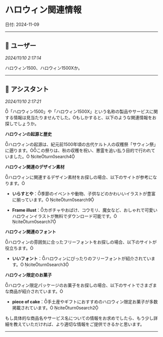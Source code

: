 # ハロウィン関連情報

日付: 2024-11-09

---

## 👤 ユーザー
*2024/11/10 2:17:14*

ハロウィン1500、ハロウィン1500Xか。

---

## 🤖 アシスタント
*2024/11/10 2:17:21*

「ハロウィン1500」や「ハロウィン1500X」という名称の製品やサービスに関する情報は見当たりませんでした。もしかすると、以下のような関連情報をお探しでしょうか。

**ハロウィンの起源と歴史**

ハロウィンの起源は、紀元前1500年頃の古代ケルト人の収穫祭「サウィン祭」に遡ります。この祭りは、秋の収穫を祝い、悪霊を追い払う目的で行われていました。 citeturn0search4

**ハロウィン関連のデザイン素材**

ハロウィンに関連するデザイン素材をお探しの場合、以下のサイトが参考になります。

- **いらすとや**：季節のイベントや動物、子供などのかわいいイラストが豊富に揃っています。 citeturn0search9

- **Frame illust**：カボチャやおばけ、コウモリ、魔女など、おしゃれで可愛いハロウィンイラストが無料でダウンロード可能です。 citeturn0search7

**ハロウィン関連のフォント**

ハロウィンの雰囲気に合ったフリーフォントをお探しの場合、以下のサイトが役立ちます。

- **いいフォント**：ハロウィンにぴったりのフリーフォントが紹介されています。 citeturn0search3

**ハロウィン限定のお菓子**

ハロウィン限定パッケージのお菓子をお探しの場合、以下のサイトでさまざまな商品が紹介されています。

- **piece of cake**：手土産やギフトにおすすめのハロウィン限定お菓子が多数掲載されています。 citeturn0search2

もし具体的な商品名やサービス名についての情報をお求めでしたら、もう少し詳細を教えていただければ、より適切な情報をご提供できるかと思います。

---
